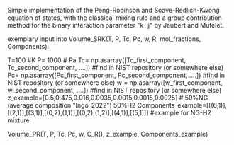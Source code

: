 Simple implementation of the Peng-Robinson and Soave-Redlich-Kwong equation of states, 
with the classical mixing rule and a group contribution method for the binary interaction 
parameter "k_ij" by Jaubert and Mutelet.




exemplary input into Volume_SRK(T, P, Tc, Pc, w, R, mol_fractions, Components):



T=100 #K
P= 1000 # Pa
Tc= np.asarray([Tc_first_component, Tc_second_component, ....]) #find in NIST repository (or somewhere else)
Pc= np.asarray([Pc_first_component, Pc_second_component, ....]) #find in NIST repository (or somewhere else)
w = np.asarray([w_first_component, w_second_component, ....]) #find in NIST repository (or somewhere else)
z_example=[0.5,0.475,0.016,0.0035,0.0015,0.0015,0.0025] # 50%NG (average composition "Ingo_2022") 50%H2
Components_example=[[(6,1)],[(2,1)],[(3,1)],[(0,2),(1,1)],[(0,2),(1,2)],[(4,1)],[(5,1)]] #example for NG-H2 mixture

Volume_PR(T, P, Tc, Pc, w, C_R(), z_example, Components_example)
